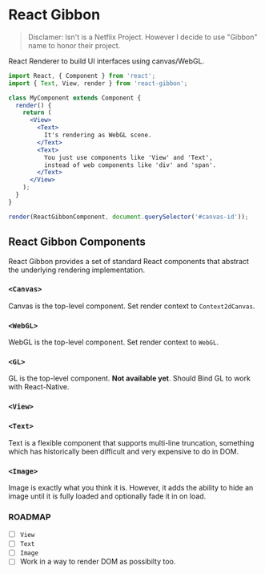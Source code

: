 # React Gibbon

> Disclamer: Isn't is a Netflix Project. However I decide to use "Gibbon" name to honor their project.

React Renderer to build UI interfaces using canvas/WebGL.

```jsx
import React, { Component } from 'react';
import { Text, View, render } from 'react-gibbon';

class MyComponent extends Component {
  render() {
    return (
      <View>
        <Text>
          It's rendering as WebGL scene.
        </Text>
        <Text>
          You just use components like 'View' and 'Text',
          instead of web components like 'div' and 'span'.
        </Text>
      </View>
    );
  }
}

render(ReactGibbonComponent, document.querySelector('#canvas-id'));
```

## React Gibbon Components

React Gibbon provides a set of standard React components that abstract the underlying rendering implementation.

### `<Canvas>`

Canvas is the top-level component. Set render context to `Context2dCanvas`.

### `<WebGL>`

WebGL is the top-level component. Set render context to `WebGL`.

### `<GL>`

GL is the top-level component. **Not available yet**. Should Bind GL to work with React-Native.

### `<View>`

### `<Text>`

Text is a flexible component that supports multi-line truncation, something which has historically been difficult and very expensive to do in DOM.

### `<Image>`

Image is exactly what you think it is. However, it adds the ability to hide an image until it is fully loaded and optionally fade it in on load.


### ROADMAP

- [ ] `View`
- [ ] `Text`
- [ ] `Image`
- [ ] Work in a way to render DOM as possibilty too.
